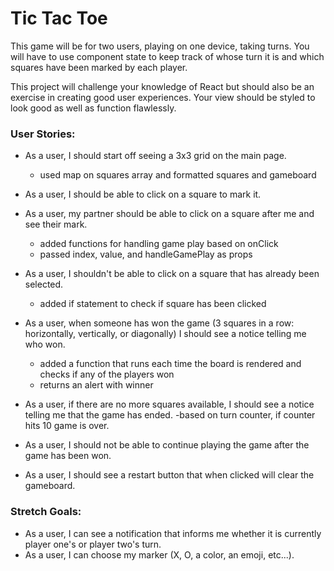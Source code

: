 # Tic Tac Toe

This game will be for two users, playing on one device, taking turns. You will have to use component state to keep track of whose turn it is and which squares have been marked by each player.

This project will challenge your knowledge of React but should also be an exercise in creating good user experiences. Your view should be styled to look good as well as function flawlessly.

### User Stories:
- As a user, I should start off seeing a 3x3 grid on the main page.
    - used map on squares array and formatted squares and gameboard
- As a user, I should be able to click on a square to mark it.
- As a user, my partner should be able to click on a square after me and see their mark.
    - added functions for handling game play based on onClick
    - passed index, value, and handleGamePlay as props
- As a user, I shouldn't be able to click on a square that has already been selected.
    - added if statement to check if square has been clicked
- As a user, when someone has won the game (3 squares in a row: horizontally, vertically, or diagonally) I should see a notice telling me who won.
    - added a function that runs each time the board is rendered and checks if any of the players won
    - returns an alert with winner
- As a user, if there are no more squares available, I should see a notice telling me that the game has ended.
    -based on turn counter, if counter hits 10 game is over.


- As a user, I should not be able to continue playing the game after the game has been won.


- As a user, I should see a restart button that when clicked will clear the gameboard.

### Stretch Goals:
- As a user, I can see a notification that informs me whether it is currently player one's or player two's turn.
- As a user, I can choose my marker (X, O, a color, an emoji, etc...).
